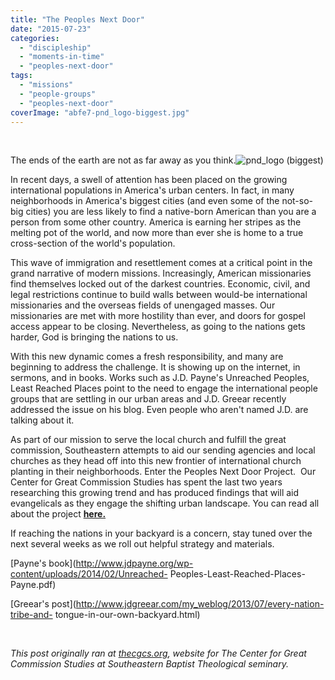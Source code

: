 ```yaml
---
title: "The Peoples Next Door"
date: "2015-07-23"
categories: 
  - "discipleship"
  - "moments-in-time"
  - "peoples-next-door"
tags: 
  - "missions"
  - "people-groups"
  - "peoples-next-door"
coverImage: "abfe7-pnd_logo-biggest.jpg"
---
```


 

The ends of the earth are not as far away as you think.![pnd_logo (biggest)](https://keelancook.files.wordpress.com/2020/08/abfe7-pnd_logo-biggest.jpg?w=261&h=300)

In recent days, a swell of attention has been placed on the growing international populations in America's urban centers. In fact, in many neighborhoods in America's biggest cities (and even some of the not-so-big cities) you are less likely to find a native-born American than you are a person from some other country. America is earning her stripes as the melting pot of the world, and now more than ever she is home to a true cross-section of the world's population.

This wave of immigration and resettlement comes at a critical point in the grand narrative of modern missions. Increasingly, American missionaries find themselves locked out of the darkest countries. Economic, civil, and legal restrictions continue to build walls between would-be international missionaries and the overseas fields of unengaged masses. Our missionaries are met with more hostility than ever, and doors for gospel access appear to be closing. Nevertheless, as going to the nations gets harder, God is bringing the nations to us.

With this new dynamic comes a fresh responsibility, and many are beginning to address the challenge. It is showing up on the internet, in sermons, and in books. Works such as J.D. Payne's Unreached Peoples, Least Reached Places point to the need to engage the international people groups that are settling in our urban areas and J.D. Greear recently addressed the issue on his blog. Even people who aren't named J.D. are talking about it.

As part of our mission to serve the local church and fulfill the great commission, Southeastern attempts to aid our sending agencies and local churches as they head off into this new frontier of international church planting in their neighborhoods. Enter the Peoples Next Door Project.  Our Center for Great Commission Studies has spent the last two years researching this growing trend and has produced findings that will aid evangelicals as they engage the shifting urban landscape. You can read all about the project [**here.**](http://www.brnow.org/News/May-2014/Mapping-the-darkness-for-the-mission-of-light)

If reaching the nations in your backyard is a concern, stay tuned over the next several weeks as we roll out helpful strategy and materials.

[Payne's book](http://www.jdpayne.org/wp-content/uploads/2014/02/Unreached- Peoples-Least-Reached-Places-Payne.pdf)

[Greear's post](http://www.jdgreear.com/my_weblog/2013/07/every-nation-tribe-and- tongue-in-our-own-backyard.html)

 

_This post originally ran at [thecgcs.org](http://cgcs.sebts.edu), website for The Center for Great Commission Studies at Southeastern Baptist Theological seminary._
